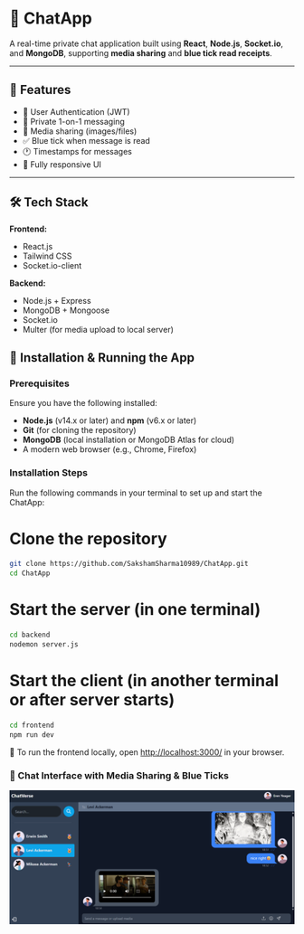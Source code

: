 # 💬 ChatApp

A real-time private chat application built using **React**, **Node.js**, **Socket.io**, and **MongoDB**, supporting **media sharing** and **blue tick read receipts**.

---

## 🚀 Features

- 🔐 User Authentication (JWT)
- 💬 Private 1-on-1 messaging
- 📁 Media sharing (images/files)
- ✅ Blue tick when message is read
- 🕐 Timestamps for messages
- 📱 Fully responsive UI

---

## 🛠️ Tech Stack

**Frontend:**
- React.js
- Tailwind CSS
- Socket.io-client

**Backend:**
- Node.js + Express
- MongoDB + Mongoose
- Socket.io
- Multer (for media upload to local server)

## 🔧 Installation & Running the App

### Prerequisites

Ensure you have the following installed:
- **Node.js** (v14.x or later) and **npm** (v6.x or later)
- **Git** (for cloning the repository)
- **MongoDB** (local installation or MongoDB Atlas for cloud)
- A modern web browser (e.g., Chrome, Firefox)

### Installation Steps

Run the following commands in your terminal to set up and start the ChatApp:
# Clone the repository 
```bash
git clone https://github.com/SakshamSharma10989/ChatApp.git
cd ChatApp
```

# Start the server (in one terminal)
```bash
cd backend
nodemon server.js
```
# Start the client (in another terminal or after server starts)
```bash
cd frontend
npm run dev
```
🚀 To run the frontend locally, open [http://localhost:3000/](http://localhost:3000/) in your browser.
### 💬 Chat Interface with Media Sharing & Blue Ticks
![Chat](media/chat-media.png)
